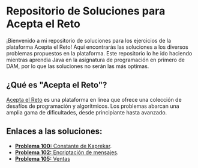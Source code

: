 # Repositorio de Soluciones para Acepta el Reto

¡Bienvenido a mi repositorio de soluciones para los ejercicios de la plataforma Acepta el Reto! Aquí encontrarás las soluciones a los diversos problemas propuestos en la plataforma. Este repositorio lo he ido haciendo mientras aprendia Java en la asignatura de programación en primero de DAM, por lo que las soluciones no serán las más optimas. 

## ¿Qué es "Acepta el Reto"?

[Acepta el Reto](https://acepta-el-reto.com/) es una plataforma en línea que ofrece una colección de desafíos de programación y algorítmicos. Los problemas abarcan una amplia gama de dificultades, desde principiante hasta avanzado.

## Enlaces a las soluciones:

- [**Problema 100:** Constante de Kaprekar](https://github.com/PabloTaber/Acepta-el-Reto/blob/aa0371082525227dec022c306dc1a291b509d429/100%20-%20Constante%20de%20Kaprekar/A100.java).
- [**Problema 102:** Encriptación de mensajes](https://github.com/PabloTaber/Acepta-el-Reto/blob/1830db477f694a022de5213f87afb1ab15c61921/102%20-%20Encriptaci%C3%B3n%20Mensajes/A102.java).
- [**Problema 105:** Ventas](https://github.com/PabloTaber/Acepta-el-Reto/blob/feb0cf5fe8d8798c238ac53539308d628eacbab3/105%20-%20Ventas/A105.java)
